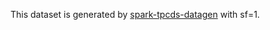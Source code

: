 This dataset is generated by [spark-tpcds-datagen](https://github.com/maropu/spark-tpcds-datagen) with sf=1.

